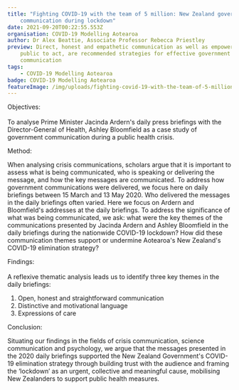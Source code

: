 ```yaml
---
title: "Fighting COVID-19 with the team of 5 million: New Zealand government
    communication during lockdown"
date: 2021-09-20T00:22:55.553Z
organisation: COVID-19 Modelling Aotearoa
author: Dr Alex Beattie, Associate Professor Rebecca Priestley
preview: Direct, honest and empathetic communication as well as empowering the
    public to act, are recommended strategies for effective government crisis
    communication
tags:
    - COVID-19 Modelling Aotearoa
badge: COVID-19 Modelling Aotearoa
featureImage: /img/uploads/fighting-covid-19-with-the-team-of-5-million-new-zealand-government-communication-during-lockdown.jpeg
---
```


Objectives:\
\
To analyse Prime Minister Jacinda Ardern's daily press briefings with the Director-General of Health, Ashley Bloomfield as a case study of government communication during a public health crisis.

Method:

When analysing crisis communications, scholars argue that it is important to assess what is being communicated, who is speaking or delivering the message, and how the key messages are communicated. To address how government communications were delivered, we focus here on daily briefings between 15 March and 13 May 2020. Who delivered the messages in the daily briefings often varied. Here we focus on Ardern and Bloomfield's addresses at the daily briefings. To address the significance of what was being communicated, we ask: what were the key themes of the communications presented by Jacinda Ardern and Ashley Bloomfield in the daily briefings during the nationwide COVID-19 lockdown? How did these communication themes support or undermine Aotearoa's New Zealand's COVID-19 elimination strategy?

Findings:\
\
A reflexive thematic analysis leads us to identify three key themes in the daily briefings:

1. Open, honest and straightforward communication
2. Distinctive and motivational language
3. Expressions of care

Conclusion:

Situating our findings in the fields of crisis communication, science communication and psychology, we argue that the messages presented in the 2020 daily briefings supported the New Zealand Government's COVID-19 elimination strategy through building trust with the audience and framing the ‘lockdown’ as an urgent, collective and meaningful cause, mobilising New Zealanders to support public health measures.
